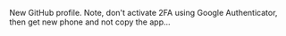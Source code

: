 New GitHub profile.
Note, don't activate 2FA using Google Authenticator, then get new phone and not copy the app...
